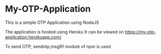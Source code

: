 # My-OTP-Application
This is a simple OTP Application using NodeJS

The application is hosted using Heroku 
It can be viewed on https://my-otp-application.herokuapp.com/

To send OTP,
sendotp,msg91 module of npm is used

